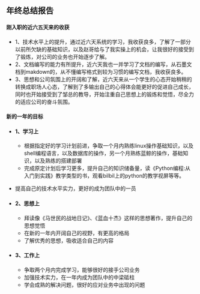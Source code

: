 ## 年终总结报告

#### 刚入职的近六五天来的收获

+ 1、技术水平上的提升，通过近六天系统的学习，我收获良多，了解了一部分以前所欠缺的基础知识，以及赵哥给与了我实操上的机会，让我很好的接受到了锻炼，对公司的业务也开始逐步了解。
+ 2、文档编写的能力有所提升，近六天我也一并学习了文档的编写，从石墨文档到makdown的，从不懂编写格式到较为习惯的编写文档，我收获良多。
+ 3、思想和公司氛围上的开阔和了解，近六天来从一个学生的心态开始稍稍的转换成职场人心态，了解到了多输出自己的心得体会能更好的促进自己成长，同时也开始接受到了邹总的教导，开始注重自己思想上的锻炼和觉悟，尽全力的适应公司的奋斗氛围。

#### 新的一年的目标

+ #### 1、学习上
  
  + 根据指定好的学习计划前进，争取一个月内熟练linux操作基础知识，以及shell编程语言，以及数据库的操作，另一个月熟练蓝鲸的操作，基础知识，以及熟练的搭建部署
  + 完成原定计划后学习更多，提升自己的知识储备量，读《Python编程:从入门到实践》教学类型的书，观看bilbil上的python的教学视屏等等。
+ 提高自己的技术水平实力，更好的成为团队中的一员
  
+ #### 2、思想上
  
  + 拜读像《马世民的战地日记》、《蓝血十杰》这样的思想著作，提升自己的思想觉悟
  + 在新的一年内开阔自己的视野，有更高的格局
  + 了解优秀的思想，吸收适合自己的内容
+ #### 3、工作上
  
  + 争取两个月内完成学习，能够很好的接手公司业务
  + 加强技术实力，在一年内成为团队中的中梁砥柱
  + 学会成熟的解决问题，很好的应对业务中出现的问题